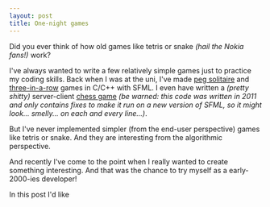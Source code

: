 ```yaml
---
layout: post
title: One-night games
---
```


Did you ever think of how old games like tetris or snake _(hail the Nokia fans!)_ work?

I've always wanted to write a few relatively simple games just to practice my coding skills.
Back when I was at the uni, I've made [peg solitaire](https://en.wikipedia.org/wiki/Peg_solitaire) and [three-in-a-row](https://en.wikipedia.org/wiki/Bejeweled) games in C/C++ with SFML. I even have written a _(pretty shitty)_ server-client [chess game](https://github.com/shybovycha/moo-chess) _(be warned: this code was written in 2011 and only contains fixes to make it run on a new version of SFML, so it might look... smelly... on each and every line...)_.

But I've never implemented simpler (from the end-user perspective) games like tetris or snake. And they are interesting from the algorithmic perspective.

And recently I've come to the point when I really wanted to create something interesting. And that was the chance to try myself as a early-2000-ies developer!

In this post I'd like 
